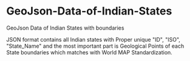 # GeoJson-Data-of-Indian-States
GeoJson Data of Indian States with boundaries 

JSON format contains all Indian states with Proper unique "ID", "ISO", "State_Name" and the most important part is Geological Points of each State boundaries which matches with World MAP Standardization.
